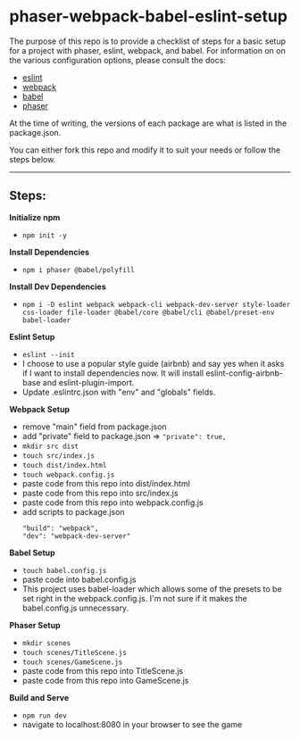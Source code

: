 # phaser-webpack-babel-eslint-setup

The purpose of this repo is to provide a checklist of steps for a basic setup for a project with phaser, eslint, webpack, and babel. For information on on the various configuration options, please consult the docs:
- [eslint](https://eslint.org/)
- [webpack](https://webpack.js.org/)
- [babel](https://babeljs.io/)
- [phaser](https://phaser.io/)

At the time of writing, the versions of each package are what is listed in the package.json.

You can either fork this repo and modify it to suit your needs or follow the steps below.

___
## **Steps:**

**Initialize npm**

- `npm init -y`

**Install Dependencies**

- `npm i phaser @babel/polyfill`

**Install Dev Dependencies**

- `npm i -D eslint webpack webpack-cli webpack-dev-server style-loader css-loader file-loader @babel/core @babel/cli @babel/preset-env babel-loader`


**Eslint Setup**

- `eslint --init`
- I choose to use a popular style guide (airbnb) and say yes when it asks if I want to install dependencies now. It will install eslint-config-airbnb-base and eslint-plugin-import.
- Update .eslintrc.json with "env" and "globals" fields.

**Webpack Setup**

- remove "main" field from package.json
- add "private" field to package.json => `"private": true,`
- `mkdir src dist`
- `touch src/index.js`
- `touch dist/index.html`
- `touch webpack.config.js`
- paste code from this repo into dist/index.html
- paste code from this repo into src/index.js
- paste code from this repo into webpack.config.js
- add scripts to package.json
  ```
  "build": "webpack",
  "dev": "webpack-dev-server"
  ```

**Babel Setup**

- `touch babel.config.js`
- paste code into babel.config.js
- This project uses babel-loader which allows some of the presets to be set right in the webpack.config.js. I'm not sure if it makes the babel.config.js unnecessary.

**Phaser Setup**

- `mkdir scenes`
- `touch scenes/TitleScene.js`
- `touch scenes/GameScene.js`
- paste code from this repo into TitleScene.js
- paste code from this repo into GameScene.js

**Build and Serve**

- `npm run dev`
- navigate to localhost:8080 in your browser to see the game